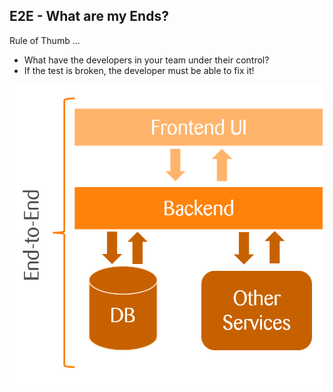 ## E2E - What are my Ends?

<div class="horizontal-2">
<div>
    Rule of Thumb ...
    <ul>
        <li>What have the developers in your team under their control?</li>
        <li>If the test is broken, the developer must be able to fix it!</li>                
    </ul>
</div>
<div>
    <img src="images/application-architecture.png">
</div>
</div>

